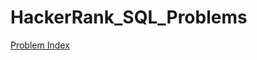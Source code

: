# HackerRank_SQL_Problems

[Problem Index](https://github.com/Prexa22/HackerRank_SQL_Problems_and_Solutions/tree/main/README.md) 
